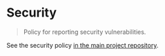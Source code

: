 # Security

> Policy for reporting security vulnerabilities.

See the security policy [in the main project repository](https://github.com/stdlib-js/stdlib/security).
